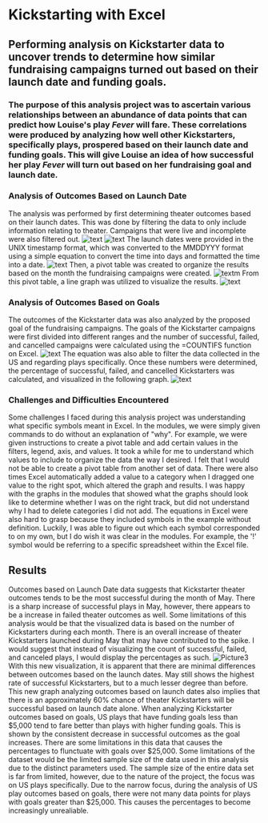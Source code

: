 # Kickstarting with Excel

## Performing analysis on Kickstarter data to uncover trends to determine how similar fundraising campaigns turned out based on their launch date and funding goals.

### The purpose of this analysis project was to ascertain various relationships between an abundance of data points that can predict how Louise's play _Fever_ will fare. These correlations were produced by analyzing how well other Kickstarters, specifically plays, prospered based on their launch date and funding goals. This will give Louise an idea of how successful her play _Fever_ will turn out based on her fundraising goal and launch date.

### Analysis of Outcomes Based on Launch Date
The analysis was performed by first determining theater outcomes based on their launch dates. This was done by filtering the data to only include information relating to theater. Campaigns that were live and incomplete were also filtered out. 
![text](https://github.com/carrotdip/kickstarter-analysis/blob/e9d9352f7438ad9075a3240b94870218a91decc7/Screen%20Shot%202021-10-21%20at%206.48.47%20PM.png)
![text](https://github.com/carrotdip/kickstarter-analysis/blob/e9d9352f7438ad9075a3240b94870218a91decc7/Screen%20Shot%202021-10-21%20at%206.49.09%20PM.png)
The launch dates were provided in the UNIX timestamp format, which was converted to the MMDDYYY format using a simple equation to convert the time into days and formatted the time into a date. 
![text](https://github.com/carrotdip/kickstarter-analysis/blob/a388f0d66b7decdd73b840500b3cdb326715a0e0/Screen%20Shot%202021-10-21%20at%206.55.46%20PM.png)
Then, a pivot table was created to organize the results based on the month the fundraising campaigns were created. 
![text](https://github.com/carrotdip/kickstarter-analysis/blob/e9d9352f7438ad9075a3240b94870218a91decc7/Screen%20Shot%202021-10-21%20at%206.45.14%20PM.png)m
From this pivot table, a line graph was utilized to visualize the results.
![text](https://github.com/carrotdip/kickstarter-analysis/blob/f2dcf9816123c1bec2a1d9c3c49e991f962d77c1/Theater_Outcomes_Vs_Launch.png)

### Analysis of Outcomes Based on Goals
The outcomes of the Kickstarter data was also analyzed by the proposed goal of the fundraising campaigns. The goals of the Kickstarter campaigns were first divided into different ranges and the number of successful, failed, and cancelled campaigns were calculated using the =COUNTIFS function on Excel. 
![text](https://github.com/carrotdip/kickstarter-analysis/blob/e9d9352f7438ad9075a3240b94870218a91decc7/Screen%20Shot%202021-10-21%20at%206.50.14%20PM.png)
The equation was also able to filter the data collected in the US and regarding plays specifically. Once these numbers were determined, the percentage of successful, failed, and cancelled Kickstarters was calculated, and visualized in the following graph.
![text](https://github.com/carrotdip/kickstarter-analysis/blob/cce9f7f97e530c5b7feb86d76e137020e98e2505/Outcomes_vs_Goals.png)

### Challenges and Difficulties Encountered
Some challenges I faced during this analysis project was understanding what specific symbols meant in Excel. In the modules, we were simply given commands to do without an explanation of "why". For example, we were given instructions to create a pivot table and add certain values in the filters, legend, axis, and values. It took a while for me to understand which values to include to organize the data the way I desired. I felt that I would not be able to create a pivot table from another set of data. There were also times Excel automatically added a value to a category when I dragged one value to the right spot, which altered the graph and results. I was happy with the graphs in the modules that showed what the graphs should look like to determine whether I was on the right track, but did not understand why I had to delete categories I did not add. 
The equations in Excel were also hard to grasp because they included symbols in the example without definition. Luckily, I was able to figure out which each symbol corresponded to on my own, but I do wish it was clear in the modules. For example, the '!' symbol would be referring to a specific spreadsheet within the Excel file. 

## Results
Outcomes based on Launch Date data suggests that Kickstarter theater outcomes tends to be the most successful during the month of May. There is a sharp increase of successful plays in May, however, there appears to be a increase in failed theater outcomes as well. Some limitations of this analysis would be that the visualized data is based on the number of Kickstarters during each month. There is an overall increase of theater Kickstarters launched during May that may have contributed to the spike. I would suggest that instead of visualizing the count of successful, failed, and canceled plays, I would display the percentages as such.
![Picture3](https://user-images.githubusercontent.com/92421274/138391762-5f9172f3-7e5d-4076-bdac-25c7572d4d29.png)
With this new visualization, it is apparent that there are minimal differences between outcomes based on the launch dates. May still shows the highest rate of successful Kickstarters, but to a much lesser degree than before. This new graph analyzing outcomes based on launch dates also implies that there is an approximately 60% chance of theater Kickstarters will be successful based on launch date alone.
When analyzing Kickstarter outcomes based on goals, US plays that have funding goals less than $5,000 tend to fare better than plays with higher funding goals. This is shown by the consistent decrease in successful outcomes as the goal increases. There are some limitations in this data that causes the percentages to flunctuate with goals over $25,000. Some limitations of the dataset would be the limited sample size of the data used in this analysis due to the distinct parameters used. The sample size of the entire data set is far from limited, however, due to the nature of the project, the focus was on US plays specifically. Due to the narrow focus, during the analysis of US play outcomes based on goals, there were not many data points for plays with goals greater than $25,000. This causes the percentages to become increasingly unrealiable.
